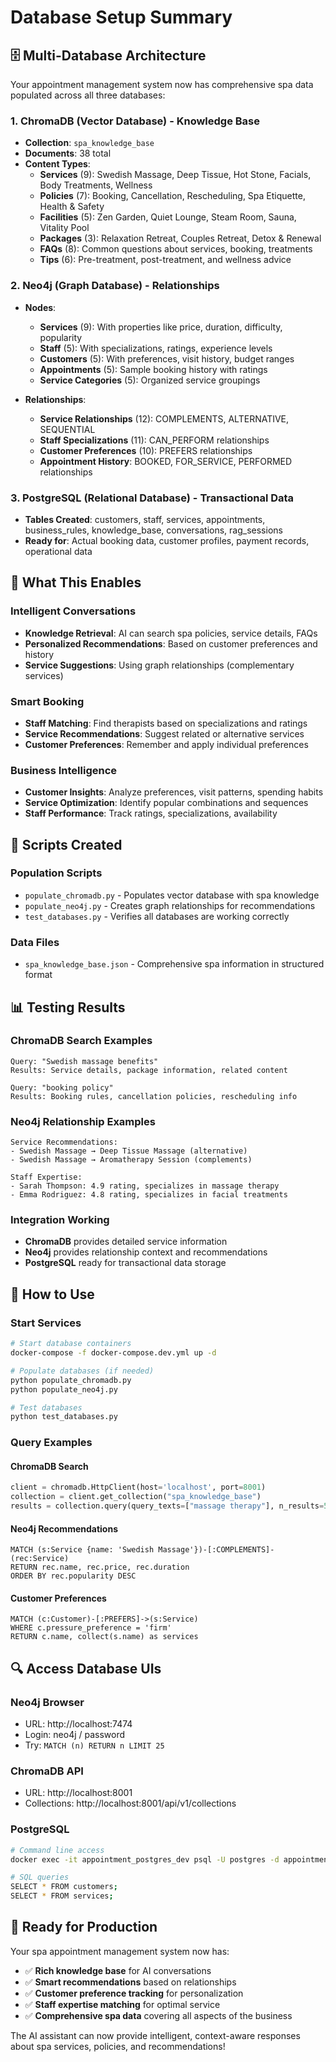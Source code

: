 # Database Setup Summary

## 🗄️ **Multi-Database Architecture**

Your appointment management system now has comprehensive spa data populated across all three databases:

### **1. ChromaDB (Vector Database) - Knowledge Base**
- **Collection**: `spa_knowledge_base`
- **Documents**: 38 total
- **Content Types**:
  - **Services** (9): Swedish Massage, Deep Tissue, Hot Stone, Facials, Body Treatments, Wellness
  - **Policies** (7): Booking, Cancellation, Rescheduling, Spa Etiquette, Health & Safety
  - **Facilities** (5): Zen Garden, Quiet Lounge, Steam Room, Sauna, Vitality Pool
  - **Packages** (3): Relaxation Retreat, Couples Retreat, Detox & Renewal
  - **FAQs** (8): Common questions about services, booking, treatments
  - **Tips** (6): Pre-treatment, post-treatment, and wellness advice

### **2. Neo4j (Graph Database) - Relationships**
- **Nodes**: 
  - **Services** (9): With properties like price, duration, difficulty, popularity
  - **Staff** (5): With specializations, ratings, experience levels
  - **Customers** (5): With preferences, visit history, budget ranges
  - **Appointments** (5): Sample booking history with ratings
  - **Service Categories** (5): Organized service groupings

- **Relationships**:
  - **Service Relationships** (12): COMPLEMENTS, ALTERNATIVE, SEQUENTIAL
  - **Staff Specializations** (11): CAN_PERFORM relationships
  - **Customer Preferences** (10): PREFERS relationships
  - **Appointment History**: BOOKED, FOR_SERVICE, PERFORMED relationships

### **3. PostgreSQL (Relational Database) - Transactional Data**
- **Tables Created**: customers, staff, services, appointments, business_rules, knowledge_base, conversations, rag_sessions
- **Ready for**: Actual booking data, customer profiles, payment records, operational data

## 🚀 **What This Enables**

### **Intelligent Conversations**
- **Knowledge Retrieval**: AI can search spa policies, service details, FAQs
- **Personalized Recommendations**: Based on customer preferences and history
- **Service Suggestions**: Using graph relationships (complementary services)

### **Smart Booking**
- **Staff Matching**: Find therapists based on specializations and ratings
- **Service Recommendations**: Suggest related or alternative services
- **Customer Preferences**: Remember and apply individual preferences

### **Business Intelligence**
- **Customer Insights**: Analyze preferences, visit patterns, spending habits
- **Service Optimization**: Identify popular combinations and sequences
- **Staff Performance**: Track ratings, specializations, availability

## 🔧 **Scripts Created**

### **Population Scripts**
- `populate_chromadb.py` - Populates vector database with spa knowledge
- `populate_neo4j.py` - Creates graph relationships for recommendations
- `test_databases.py` - Verifies all databases are working correctly

### **Data Files**
- `spa_knowledge_base.json` - Comprehensive spa information in structured format

## 📊 **Testing Results**

### **ChromaDB Search Examples**
```
Query: "Swedish massage benefits"
Results: Service details, package information, related content

Query: "booking policy" 
Results: Booking rules, cancellation policies, rescheduling info
```

### **Neo4j Relationship Examples**
```
Service Recommendations:
- Swedish Massage → Deep Tissue Massage (alternative)
- Swedish Massage → Aromatherapy Session (complements)

Staff Expertise:
- Sarah Thompson: 4.9 rating, specializes in massage therapy
- Emma Rodriguez: 4.8 rating, specializes in facial treatments
```

### **Integration Working**
- **ChromaDB** provides detailed service information
- **Neo4j** provides relationship context and recommendations
- **PostgreSQL** ready for transactional data storage

## 🎯 **How to Use**

### **Start Services**
```bash
# Start database containers
docker-compose -f docker-compose.dev.yml up -d

# Populate databases (if needed)
python populate_chromadb.py
python populate_neo4j.py

# Test databases
python test_databases.py
```

### **Query Examples**

#### **ChromaDB Search**
```python
client = chromadb.HttpClient(host='localhost', port=8001)
collection = client.get_collection("spa_knowledge_base")
results = collection.query(query_texts=["massage therapy"], n_results=5)
```

#### **Neo4j Recommendations**
```cypher
MATCH (s:Service {name: 'Swedish Massage'})-[:COMPLEMENTS]-(rec:Service)
RETURN rec.name, rec.price, rec.duration
ORDER BY rec.popularity DESC
```

#### **Customer Preferences**
```cypher
MATCH (c:Customer)-[:PREFERS]->(s:Service)
WHERE c.pressure_preference = 'firm'
RETURN c.name, collect(s.name) as services
```

## 🔍 **Access Database UIs**

### **Neo4j Browser**
- URL: http://localhost:7474
- Login: neo4j / password
- Try: `MATCH (n) RETURN n LIMIT 25`

### **ChromaDB API**
- URL: http://localhost:8001
- Collections: http://localhost:8001/api/v1/collections

### **PostgreSQL**
```bash
# Command line access
docker exec -it appointment_postgres_dev psql -U postgres -d appointment_bot

# SQL queries
SELECT * FROM customers;
SELECT * FROM services;
```

## 🎉 **Ready for Production**

Your spa appointment management system now has:
- ✅ **Rich knowledge base** for AI conversations
- ✅ **Smart recommendations** based on relationships
- ✅ **Customer preference tracking** for personalization
- ✅ **Staff expertise matching** for optimal service
- ✅ **Comprehensive spa data** covering all aspects of the business

The AI assistant can now provide intelligent, context-aware responses about spa services, policies, and recommendations!